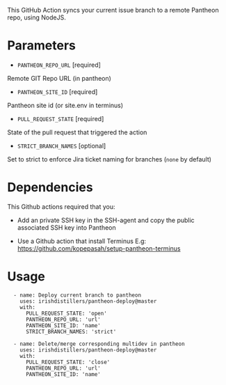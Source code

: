 This GitHub Action syncs your current issue branch to a remote Pantheon repo, using NodeJS.

# Parameters

- `PANTHEON_REPO_URL` [required]

Remote GIT Repo URL (in pantheon)

- `PANTHEON_SITE_ID` [required]

Pantheon site id (or site.env in terminus)

- `PULL_REQUEST_STATE` [required]

State of the pull request that triggered the action

- `STRICT_BRANCH_NAMES` [optional]

Set to strict to enforce Jira ticket naming for branches (`none` by default)

# Dependencies

This Github actions required that you:

- Add an private SSH key in the SSH-agent and copy the public associated SSH key into Pantheon

- Use a Github action that install Terminus E.g: https://github.com/kopepasah/setup-pantheon-terminus

# Usage

```
  - name: Deploy current branch to pantheon
    uses: irishdistillers/pantheon-deploy@master
    with:
      PULL_REQUEST_STATE: 'open'
      PANTHEON_REPO_URL: 'url'
      PANTHEON_SITE_ID: 'name'
      STRICT_BRANCH_NAMES: 'strict'
```

```
  - name: Delete/merge corresponding multidev in pantheon
    uses: irishdistillers/pantheon-deploy@master
    with:
      PULL_REQUEST_STATE: 'close'
      PANTHEON_REPO_URL: 'url'
      PANTHEON_SITE_ID: 'name'
```